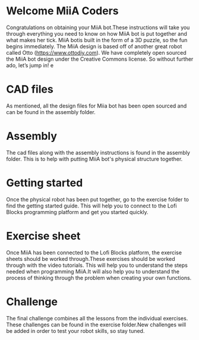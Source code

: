 # Welcome MiiA Coders
Congratulations on obtaining your MiiA bot.These instructions will take you through everything you need to know on how MiiA bot is put together and what makes her tick. MiiA botis built in the form of a 3D puzzle, so the fun begins immediately. The MiiA design is based off of another great robot called Otto (https://www.ottodiy.com). We have completely open sourced the MiiA bot design under the Creative Commons  license. So without further ado, let’s jump in!
e
# CAD files
As mentioned, all the design files for Miia bot has been open sourced and can be found in the assembly folder. 
# Assembly
The cad files along with the assembly instructions is found in the assembly folder. This is to help with putting MiiA bot's physical structure together. 
# Getting started
Once the physical robot has been put together, go to the exercise folder to find the getting started guide. This will help you to connect to the Lofi Blocks programming platform and get you started quickly. 
# Exercise sheet
Once MiiA has been connected to the Lofi Blocks platform, the exercise sheets should be worked through.These exercises should be worked through with the video tutorials. This will help you to understand the steps needed when programming MiiA.It will also help you to understand the process of thinking through the problem when creating your own functions.
# Challenge
The final challenge combines all the lessons from the individual exercises. These challenges can be found in the exercise folder.New challenges will be added in order to test your robot skills, so stay tuned. 

